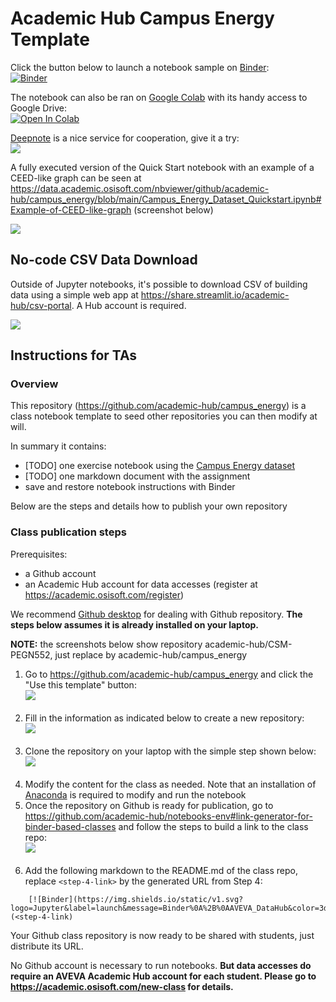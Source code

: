 # Academic Hub Campus Energy Template

Click the button below to launch a notebook sample on [Binder](https://mybinder.org/):<br>
[![Binder](https://img.shields.io/static/v1.svg?logo=Jupyter&label=launch&message=Binder%0A%2B%0AAVEVA_DataHub&color=3d1152)](https://mybinder.org/v2/gh/academic-hub/notebooks-env/main?urlpath=git-pull%3Frepo%3Dhttps%253A%252F%252Fgithub.com%252Facademic-hub%252Fcampus_energy%26urlpath%3Dtree%252Fcampus_energy%252F%26branch%3Dmain)

The notebook can also be ran on [Google Colab](https://colab.research.google.com/) with its handy access to Google Drive:<br>
[![Open In Colab](https://colab.research.google.com/assets/colab-badge.svg)](https://colab.research.google.com/github/academic-hub/campus_energy/blob/main)

[Deepnote](https://deepnote.com/) is a nice service for cooperation, give it a try:<br>
[<img src="https://deepnote.com/buttons/launch-in-deepnote-small.svg">](https://deepnote.com/launch?url=https%3A%2F%2Fgithub.com%2Facademic-hub%2Fcampus_energy)

A fully executed version of the Quick Start notebook with an example of a CEED-like graph can be seen at https://data.academic.osisoft.com/nbviewer/github/academic-hub/campus_energy/blob/main/Campus_Energy_Dataset_Quickstart.ipynb#Example-of-CEED-like-graph (screenshot below)

![](https://academichub.blob.core.windows.net/images/ceed-like-rmi-nss-demand-kbtu.png)

## No-code CSV Data Download

Outside of Jupyter notebooks, it's possible to download CSV of building data using a simple web app at https://share.streamlit.io/academic-hub/csv-portal. A Hub account is required. 

![](https://academichub.blob.core.windows.net/images/data-portal-campus-energy-rmi.png)

## Instructions for TAs

### Overview

This repository (https://github.com/academic-hub/campus_energy) is a class notebook template to seed other repositories you can then modify at will. 

In summary it contains:

* [TODO] one exercise notebook using the [Campus Energy dataset](https://academic.osisoft.com/datasets)
* [TODO] one markdown document with the assignment 
* save and restore notebook instructions with Binder

Below are the steps and details how to publish your own repository


### Class publication steps

Prerequisites:
* a Github account 
* an Academic Hub account for data accesses (register at https://academic.osisoft.com/register)

We recommend [Github desktop](https://desktop.github.com/) for dealing with Github repository. **The steps below assumes it is already installed on your laptop.**


**NOTE:** the screenshots below show repository academic-hub/CSM-PEGN552, just replace by academic-hub/campus_energy

1. Go to https://github.com/academic-hub/campus_energy and click the "Use this template" button:<br>![](https://academichub.blob.core.windows.net/hub/binder/hub-ta-binder-step1.png)<br><br>
2. Fill in the information as indicated below to create a new repository:<br>![](https://academichub.blob.core.windows.net/hub/binder/hub-ta-binder-step2.png)<br><br>
3. Clone the repository on your laptop with the simple step shown below:<br>![](https://academichub.blob.core.windows.net/hub/binder/hub-ta-binder-step3.png)<br><br>
4. Modify the content for the class as needed. Note that an installation of [Anaconda](https://repo.anaconda.com/archive/Anaconda3-5.3.1-Windows-x86_64.exe) is required to modify and run the notebook 
5. Once the repository on Github is ready for publication, go to https://github.com/academic-hub/notebooks-env#link-generator-for-binder-based-classes and follow the steps to build a link to the class repo:<br>![](https://academichub.blob.core.windows.net/hub/binder/hub-ta-binder-link-gen.png)<br><br>
5. Add the following markdown to the README.md of the class repo, replace `<step-4-link>` by the generated URL from Step 4:

```
    [![Binder](https://img.shields.io/static/v1.svg?logo=Jupyter&label=launch&message=Binder%0A%2B%0AAVEVA_DataHub&color=3d1152)](<step-4-link)
```

Your Github class repository is now ready to be shared with students, just distribute its URL. 

No Github account is necessary to run notebooks. **But data accesses do require an AVEVA Academic Hub account for each student. Please go to https://academic.osisoft.com/new-class for details.**
